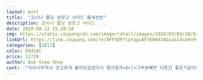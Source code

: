 ```yaml
---
layout: post 
title:  "코시나 폴딩 냉장고 사이드 틈새선반" 
description: 코시나 폴딩 냉장고 사이드  ..
date: 2020-08-12 15:20:18 
img: https://static.coupangcdn.com/image/retail/images/2020/03/04/18/9/e6704e79-6ad0-41ff-8c64-6843e9363cab.jpg 
linkUrl: https://link.coupang.com/re/AFFSDP?lptag=AF3600438&subid=ahnPublicAsk&pageKey=1362237221&itemId=2393620631&vendorItemId=70388910506&traceid=V0-113-fcfcb44210ce1ee0 
categories: [1013] 
color: D9418C 
price: 12720 
author: Ask View Shop 
cont:  "각이너무져서 견고하게 붙어있질않아서 떨어질까<br/>그부분빼면 다른건 좋은거같아요<br/>만족합니다<br/>비닐백뜯을경우엔<br/>비닐백을잡고 뜯어야 안심입니다<br/>상부쪽 자석이 냉장고와 각이 좀 안맞아서<br/>수납이나 철재가 튼튼하고 좋은데요<br/>아쉬운건 위에 고정 자석이 그리 썩 잘 붙진않아요<br/>은근 수납용으로 쓰기도좋고 .<br/>.<br/><br/>자석이 분리가 되서 암청 허술하구나 느꼈음... <br/>.<br/> 우리집 냉장고 두대인데 김치냉장고에 걸렀는데 위쪽 자석도 안붙고 걸쳐있는 수준... <br/>... <br/> 튼튼하진 않아요... <br/><br/>잘 붙질않네요<br/>좀 걱정됩니다<br/>좀 여유있게 라운딩되어야 냉장고에 윗부분과 잘 붙을꺼같아요<br/>좋아요 ^^<br/>" 
---
```

